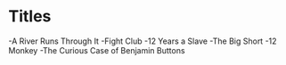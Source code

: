 # Titles

-A River Runs Through It
-Fight Club
-12 Years a Slave
-The Big Short
-12 Monkey
-The Curious Case of Benjamin Buttons
